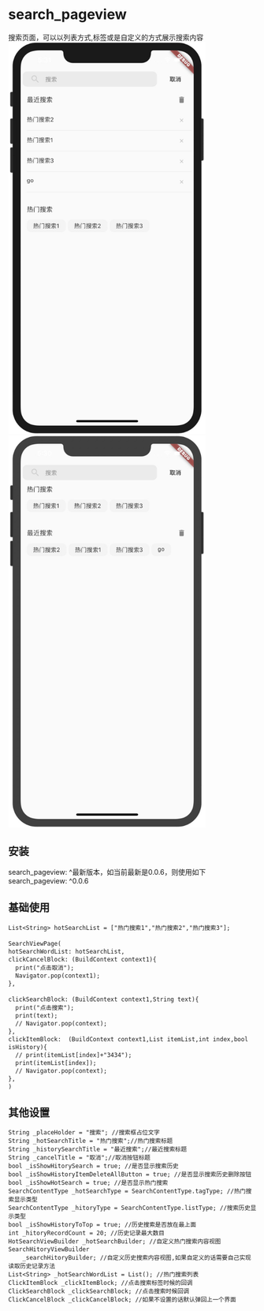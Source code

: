 # search_pageview
搜索页面，可以以列表方式,标签或是自定义的方式展示搜索内容  
<img src="https://github.com/samstring/search_pageview/blob/master/images/2833BAEC4BD0F72B9EF42FBA8E997CEA.jpg" width="401" height="795" />
<img src="https://github.com/samstring/search_pageview/blob/master/images/C39AF3843295EF6A612CFB85E27F7298.jpg" width="401" height="795" />

## 安装

search_pageview: ^最新版本，如当前最新是0.0.6，则使用如下  
search_pageview: ^0.0.6

## 基础使用

```
List<String> hotSearchList = ["热门搜索1","热门搜索2","热门搜索3"];

SearchViewPage(
hotSearchWordList: hotSearchList,
clickCancelBlock: (BuildContext context1){
  print("点击取消");
  Navigator.pop(context1);
},

clickSearchBlock: (BuildContext context1,String text){
  print("点击搜索");
  print(text);
  // Navigator.pop(context);
},
clickItemBlock:  (BuildContext context1,List itemList,int index,bool isHistory){
  // print(itemList[index]+"3434");
  print(itemList[index]);
  // Navigator.pop(context);
},
)
```

## 其他设置

```
String _placeHolder = "搜索"; //搜索框占位文字
String _hotSearchTitle = "热门搜索";//热门搜索标题
String _historySearchTitle = "最近搜索";//最近搜索标题
String _cancelTitle = "取消";//取消按钮标题
bool _isShowHitorySearch = true; //是否显示搜索历史
bool _isShowHistoryItemDeleteAllButton = true; //是否显示搜索历史删除按钮
bool _isShowHotSearch = true; //是否显示热门搜索
SearchContentType _hotSearchType = SearchContentType.tagType; //热门搜索显示类型
SearchContentType _hitoryType = SearchContentType.listType; //搜索历史显示类型
bool _isShowHistoryToTop = true; //历史搜索是否放在最上面
int _hitoryRecordCount = 20; //历史记录最大数目
HotSearchViewBuilder _hotSearchBuilder; //自定义热门搜索内容视图
SearchHitoryViewBuilder
    _searchHitoryBuilder; //自定义历史搜索内容视图,如果自定义的话需要自己实现读取历史记录方法
List<String> _hotSearchWordList = List(); //热门搜索列表
ClickItemBlock _clickItemBlock; //点击搜索标签时候的回调
ClickSearchBlock _clickSearchBlock; //点击搜索时候回调
ClickCancelBlock _clickCancelBlock; //如果不设置的话默认弹回上一个界面

```

